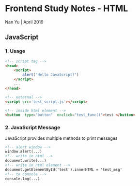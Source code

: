 # Frontend Study Notes - HTML  
Nan Yu | April 2019   
  
## JavaScript
### 1. Usage

```html
<!-- script tag -->
<head>
	<script> 
		alert("Hello JavaScript!")
	</script>
	...
</head>

<!-- external -->
<script src='test_script.js'></script>

<!-- inside html element -->
<button  type="button"  onclick="test_func()">test </button>
```
### 2. JavaScript Message
JavaScript provides multiple methods to print messages
```html
<!-- alert window -->
window.alert(...)
<!-- write in html -->
document.write(...)
<!-- write in html element -->
document.getElementById('test').innerHTML = 'test_msg'
<!-- to console -->
console.log(...)
```



<!--stackedit_data:
eyJoaXN0b3J5IjpbLTE2MjA4OTU5MDAsLTkyMDAwMjg5MCwxMz
kyOTEzNjU3LC0xODIyODE3Mzg1XX0=
-->
